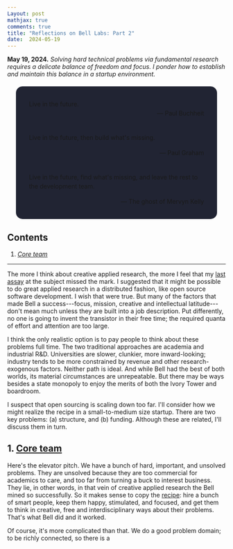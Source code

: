 ```yaml
---
Layout: post
mathjax: true
comments: true
title: "Reflections on Bell Labs: Part 2"
date:  2024-05-19
---
```


**May 19, 2024.** *Solving hard technical problems via fundamental
  research requires a delicate balance of freedom and focus. I ponder how to
  establish and maintain this balance in a startup environment.*

<div style="background-color: #212433 ; padding: 30px; margin: 20px; border: 0px solid
grey; line-height:1.5; border-radius: 15px">
Live in the future.
<br>

<div style="text-align: right">— Paul Buchheit</div>
<br>

Live in the future, then build what's missing.
<br>

<div style="text-align: right">— Paul Graham</div>
<br>

Live in the future, find what's missing, and leave the rest to
the development team.
<br>

<div style="text-align: right">— The ghost of Mervyn Kelly</div>
</div>

## Contents <a id="toc" name="toc"></a>

1. <a href="#sec-1"><i>Core team</i></a>

---

The more I think about creative applied research, the more I feel that
my <a href="https://heptar.ch/rbl1/">last assay</a> at the subject
missed the mark.
I suggested that it might be possible to do great applied research in a
distributed fashion, like open source software development. I wish
that were true.
But many of the factors that made Bell a success---focus, mission,
creative and intellectual latitude---don't mean much unless they are
built into a job description.
Put differently, no one is going to invent the transistor in their
free time; the required quanta of effort and attention are too large.

I think the only realistic option is to pay people to think about
these problems full time.
The two traditional approaches are academia and industrial
R&D. Universities are slower, clunkier, more inward-looking; industry
tends to be more constrained by revenue and other research-exogenous factors.
Neither path is ideal.
And while Bell had the best of both worlds, its material circumstances are
unrepeatable. But there may be ways besides a state monopoly to enjoy
the merits of both the Ivory Tower and boardroom.

I suspect that open sourcing is scaling down too far. I'll consider
how we might realize the recipe in a small-to-medium size
startup. There are two key problems: (a) structure, and (b)
funding. Although these are related, I'll discuss them in turn.

## 1. <a href="#toc">Core team</a><a id="sec-1" name="sec-1"></a>

Here's the elevator pitch. We have a bunch of hard, important, and unsolved
problems. They are unsolved because they are too commercial for
academics to care, and too far from turning a buck to
interest business. They lie, in other words, in that vein of creative applied
research the Bell mined so successfully.
So it makes sense to copy the <a href="https://heptar.ch/rbl1/#sec-1-5">recipe</a>:
hire a bunch of smart people, keep them happy, stimulated, and
focused, and get them to think in creative, free and interdisciplinary
ways about their problems.
That's what Bell did and it worked.

Of course, it's more complicated than that. We do a good problem domain; to be
richly connected, so there is a

